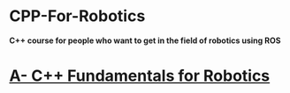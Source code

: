 # CPP-For-Robotics

**C++ course for people who want to get in the field of robotics using ROS**

# [A- C++ Fundamentals for Robotics](./1-C++Fundamentals/README.md)
